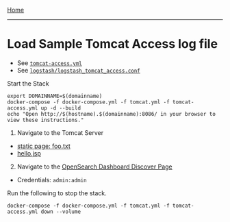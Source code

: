 [Home](../README.md)

---

# Load Sample Tomcat Access log file

- See [`tomcat-access.yml`](../tomcat-access.yml)
- See [`logstash/logstash_tomcat_access.conf`](../logstash/logstash_tomcat_access.conf)

Start the Stack

```
export DOMAINNAME=$(domainname)
docker-compose -f docker-compose.yml -f tomcat.yml -f tomcat-access.yml up -d --build
echo "Open http://$(hostname).$(domainname):8086/ in your browser to view these instructions."
```

1. Navigate to the Tomcat Server
  - [static page: foo.txt](http://{{MYHOSTNAME}}:8080/static/foo.txt)
  - [hello.jsp](http://{{MYHOSTNAME}}:8080/hello.jsp)
2. Navigate to the [OpenSearch Dashboard Discover Page](http://{{MYHOSTNAME}}:8094/app/discover)
  - Credentials: `admin:admin`

Run the following to stop the stack.

```
docker-compose -f docker-compose.yml -f tomcat.yml -f tomcat-access.yml down --volume
```
